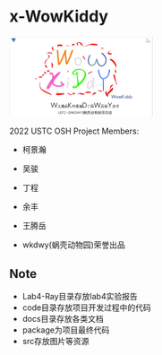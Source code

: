 # x-WowKiddy

<img src="src/bg.png" alt="bg" style="zoom:25%;" />

2022 USTC OSH Project
Members:

* 柯景瀚
* 吴骏
* 丁程
* 余丰
* 王腾岳

* wkdwy(蜗壳动物园)荣誉出品



## Note

* Lab4-Ray目录存放lab4实验报告
* code目录存放项目开发过程中的代码
* docs目录存放各类文档
* package为项目最终代码
* src存放图片等资源

